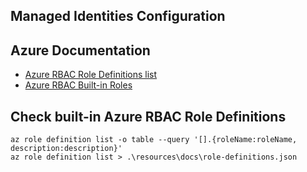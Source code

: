 Managed Identities Configuration
--------------------------------

## Azure Documentation

* [Azure RBAC Role Definitions list](https://learn.microsoft.com/en-us/azure/role-based-access-control/role-definitions-list)
* [Azure RBAC Built-in Roles](https://learn.microsoft.com/en-us/azure/role-based-access-control/built-in-roles)

## Check built-in Azure RBAC Role Definitions

```
az role definition list -o table --query '[].{roleName:roleName, description:description}'
az role definition list > .\resources\docs\role-definitions.json
```